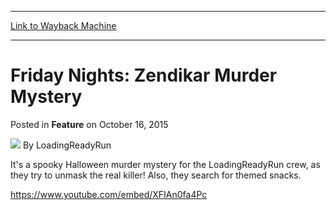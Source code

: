 
---
[Link to Wayback Machine](https://web.archive.org/web/20151018175241/http://magic.wizards.com/en/articles/archive/feature/friday-nights-zendikar-murder-mystery-2015-10-16)

[_metadata_:author]:- "LoadingReadyRun"
[_metadata_:description]:- "It's a spooky Halloween murder mystery for the LoadingReadyRun crew, as they try to unmask the real killer!"
[_metadata_:generator]:- "Drupal 7 (http://drupal.org)"
[_metadata_:publish_date]:- "2015-10-16"
[_metadata_:title]:- "Friday Nights: Zendikar Murder Mystery"
[_metadata_:wayback_capture_timestamp]:- "2015-10-18 17:52:41+00:00"
[_metadata_:wayback_raw_url]:- "https://web.archive.org/web/20151018175241id_/http://magic.wizards.com/en/articles/archive/feature/friday-nights-zendikar-murder-mystery-2015-10-16"
[_metadata_:wayback_url]:- "http://magic.wizards.com/en/articles/archive/feature/friday-nights-zendikar-murder-mystery-2015-10-16"
---


Friday Nights: Zendikar Murder Mystery
======================================



 Posted in **Feature**
 on October 16, 2015 






![](https://media.magic.wizards.com/styles/auth_small/public/images/person/lrrbiopic.png)
By LoadingReadyRun










It's a spooky Halloween murder mystery for the LoadingReadyRun crew, as they try to unmask the real killer! Also, they search for themed snacks.


<https://www.youtube.com/embed/XFIAn0fa4Pc>








